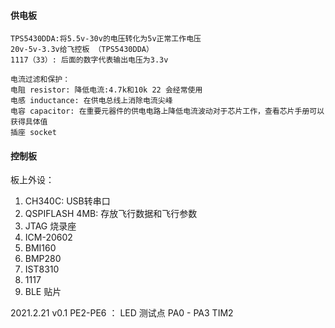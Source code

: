 #### 供电板
    TPS5430DDA:将5.5v-30v的电压转化为5v正常工作电压
    20v-5v-3.3v给飞控板 （TPS5430DDA）
    1117（33）: 后面的数字代表输出电压为3.3v

    电流过滤和保护：
    电阻 resistor: 降低电流:4.7k和10k 22 会经常使用
    电感 inductance: 在供电总线上消除电流尖峰
    电容 capacitor: 在重要元器件的供电电路上降低电流波动对于芯片工作，查看芯片手册可以获得具体值
    插座 socket



#### 控制板
板上外设：
1. CH340C: USB转串口
2. QSPIFLASH   4MB: 存放飞行数据和飞行参数
3. JTAG 烧录座
4. ICM-20602 
5. BMI160
6. BMP280
7. IST8310 
8. 1117 
9. BLE 贴片



2021.2.21 v0.1
    PE2-PE6 ： LED 测试点
    PA0 - PA3 TIM2 

